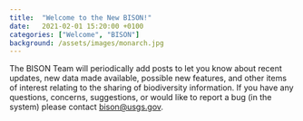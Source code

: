 ```yaml
---
title:  "Welcome to the New BISON!"
date:   2021-02-01 15:20:00 +0100
categories: ["Welcome", "BISON"]
background: /assets/images/monarch.jpg
---
```

The BISON Team will periodically add posts to let you know about recent updates, new data made available, possible new features, and other items of interest relating to the sharing of biodiversity information. If you have any questions, concerns, suggestions, or would like to report a bug (in the system) please contact bison@usgs.gov. 